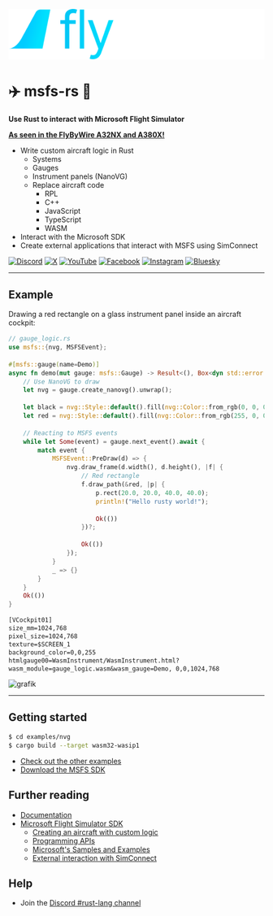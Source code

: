 ![FlyByWire Simulations](https://raw.githubusercontent.com/flybywiresim/branding/1391fc003d8b5d439d01ad86e2778ae0bfc8b682/tails-with-text/FBW-Color-Light.svg#gh-dark-mode-only)

# ✈️ msfs-rs 🦀

**Use Rust to interact with Microsoft Flight Simulator**

[**As seen in the FlyByWire A32NX and A380X!**](https://flybywiresim.com/projects/)

* Write custom aircraft logic in Rust
  * Systems
  * Gauges
  * Instrument panels (NanoVG)
  * Replace aircraft code
    * RPL
    * C++
    * JavaScript
    * TypeScript
    * WASM
* Interact with the Microsoft SDK
* Create external applications that interact with MSFS using SimConnect

[![Discord](https://img.shields.io/discord/738864299392630914.svg?label=&logo=discord&logoColor=ffffff&color=7389D8&labelColor=6A7EC2)](https://discord.gg/flybywire)
[![X](https://img.shields.io/badge/-@FlyByWireSim-e84393?label=&logo=X&logoColor=ffffff&color=6399AE&labelColor=00C2CB)](https://x.com/FlybywireSim)
[![YouTube](https://img.shields.io/badge/-FlyByWireSimulations-e84393?label=&logo=youtube&logoColor=ffffff&color=6399AE&labelColor=00C2CB)](https://www.youtube.com/c/FlyByWire-Simulations)
[![Facebook](https://img.shields.io/badge/-FlyByWireSimulations-e84393?label=&logo=facebook&logoColor=ffffff&color=6399AE&labelColor=00C2CB)](https://www.facebook.com/FlyByWireSimulations/)
[![Instagram](https://img.shields.io/badge/-@FlyByWireSim-e84393?label=&logo=instagram&logoColor=ffffff&color=6399AE&labelColor=00C2CB)](https://instagram.com/flybywiresim)
[![Bluesky](https://img.shields.io/badge/-@FlyByWireSim-e84393?label=&logo=Bluesky&logoColor=ffffff&color=6399AE&labelColor=00C2CB)](https://bsky.app/profile/flybywiresim.com)

---

## Example
Drawing a red rectangle on a glass instrument panel inside an aircraft cockpit:

```rust
// gauge_logic.rs
use msfs::{nvg, MSFSEvent};

#[msfs::gauge(name=Demo)]
async fn demo(mut gauge: msfs::Gauge) -> Result<(), Box<dyn std::error::Error>> {
    // Use NanoVG to draw
    let nvg = gauge.create_nanovg().unwrap();

    let black = nvg::Style::default().fill(nvg::Color::from_rgb(0, 0, 0));
    let red = nvg::Style::default().fill(nvg::Color::from_rgb(255, 0, 0));

    // Reacting to MSFS events
    while let Some(event) = gauge.next_event().await {
        match event {
            MSFSEvent::PreDraw(d) => {
                nvg.draw_frame(d.width(), d.height(), |f| {
                    // Red rectangle
                    f.draw_path(&red, |p| {
                        p.rect(20.0, 20.0, 40.0, 40.0);
                        println!("Hello rusty world!");

                        Ok(())
                    })?;

                    Ok(())
                });
            }
            _ => {}
        }
    }
    Ok(())
}
```

```
[VCockpit01]
size_mm=1024,768
pixel_size=1024,768
texture=$SCREEN_1
background_color=0,0,255
htmlgauge00=WasmInstrument/WasmInstrument.html?wasm_module=gauge_logic.wasm&wasm_gauge=Demo, 0,0,1024,768
```
<img width="700" alt="grafik" src="https://github.com/user-attachments/assets/babe0670-51bf-4a33-8fc6-5e282667febe" />


---

## Getting started
```bash
$ cd examples/nvg
$ cargo build --target wasm32-wasip1
```
* [Check out the other examples](examples/)
* [Download the MSFS SDK](https://docs.flightsimulator.com/html/Introduction/SDK_Overview.htm)

## Further reading
* [Documentation](https://flybywiresim.github.io/msfs-rs/msfs/)
* [Microsoft Flight Simulator SDK](https://docs.flightsimulator.com/html/Introduction/Introduction.htm)
  * [Creating an aircraft with custom logic](https://docs.flightsimulator.com/html/Samples_And_Tutorials/Samples/SimObjects_Aircraft/GaugeAircraft.htm)
  * [Programming APIs](https://docs.flightsimulator.com/html/Programming_Tools/Programming_APIs.htm)
  * [Microsoft's Samples and Examples](https://docs.flightsimulator.com/html/Samples_And_Tutorials/Samples_And_Tutorials.htm)
  * [External interaction with SimConnect](https://docs.flightsimulator.com/html/Programming_Tools/SimConnect/SimConnect_SDK.htm)

## Help
* Join the [Discord #rust-lang channel](https://discord.gg/flybywire)
